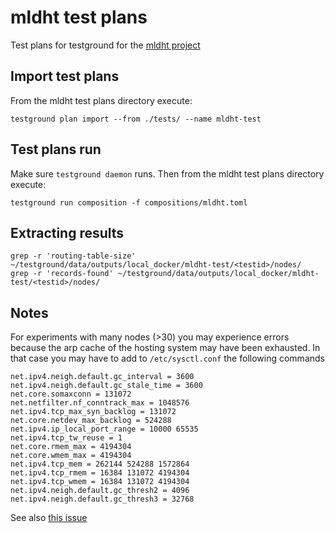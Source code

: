 # mldht test plans
Test plans for testground for the [mldht project](https://mm.aueb.gr/projects/MLDHT)

## Import test plans
From the mldht test plans directory execute:
```
testground plan import --from ./tests/ --name mldht-test
```

## Test plans run
Make sure `testground daemon` runs. Then from the mldht test plans directory execute:
```
testground run composition -f compositions/mldht.toml
```

## Extracting results

```
grep -r 'routing-table-size' ~/testground/data/outputs/local_docker/mldht-test/<testid>/nodes/
grep -r 'records-found' ~/testground/data/outputs/local_docker/mldht-test/<testid>/nodes/
```

## Notes
For experiments with many nodes (>30) you may experience errors because the arp
cache of the hosting system may have been exhausted. In that case you may have to
add to `/etc/sysctl.conf` the following commands 

```
net.ipv4.neigh.default.gc_interval = 3600
net.ipv4.neigh.default.gc_stale_time = 3600
net.core.somaxconn = 131072
net.netfilter.nf_conntrack_max = 1048576
net.ipv4.tcp_max_syn_backlog = 131072
net.core.netdev_max_backlog = 524288
net.ipv4.ip_local_port_range = 10000 65535
net.ipv4.tcp_tw_reuse = 1
net.core.rmem_max = 4194304
net.core.wmem_max = 4194304
net.ipv4.tcp_mem = 262144 524288 1572864
net.ipv4.tcp_rmem = 16384 131072 4194304
net.ipv4.tcp_wmem = 16384 131072 4194304
net.ipv4.neigh.default.gc_thresh2 = 4096
net.ipv4.neigh.default.gc_thresh3 = 32768
```

See also [this issue](https://github.com/testground/testground/issues/1251)

